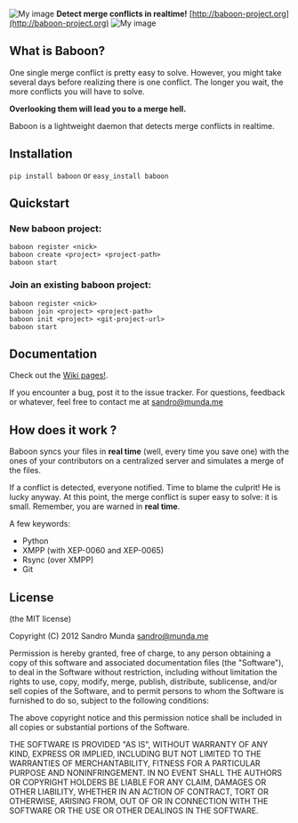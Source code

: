 ![My image](http://i1.minus.com/jyaT1d3kWY1hH_e.jpg)
**Detect merge conflicts in realtime!**
[http://baboon-project.org](http://baboon-project.org)
![My image](http://i3.minus.com/jbuMtAj0zbpNb1_e.jpg)

## What is Baboon?

One single merge conflict is pretty easy to solve. However, you might take
several days before realizing there is one conflict. The longer you wait, the
more conflicts you will have to solve.

**Overlooking them will lead you to a merge hell.**

Baboon is a lightweight daemon that detects merge conflicts in realtime.

## Installation

```pip install baboon``` or ```easy_install baboon```

## Quickstart

### New baboon project:

```
baboon register <nick>
baboon create <project> <project-path>
baboon start
```

### Join an existing baboon project:

```
baboon register <nick>
baboon join <project> <project-path>
baboon init <project> <git-project-url>
baboon start
```

## Documentation
Check out the [Wiki pages!](https://github.com/SeyZ/baboon/wiki).

If you encounter a bug, post it to the issue tracker.  For questions, feedback
or whatever, feel free to contact me at
[sandro@munda.me](mailto:sandro@munda.me)

## How does it work ?

Baboon syncs your files in **real time** (well, every time you save one) with
the ones of your contributors on a centralized server and simulates a merge of
the files.

If a conflict is detected, everyone notified. Time to blame the culprit! He is
lucky anyway. At this point, the merge conflict is super easy to solve: it is
small. Remember, you are warned in **real time**.

A few keywords:
* Python
* XMPP (with XEP-0060 and XEP-0065)
* Rsync (over XMPP)
* Git

## License

(the MIT license)

Copyright (C) 2012 Sandro Munda <sandro@munda.me>

Permission is hereby granted, free of charge, to any person obtaining a copy of
this software and associated documentation files (the "Software"), to deal in
the Software without restriction, including without limitation the rights to
use, copy, modify, merge, publish, distribute, sublicense, and/or sell copies
of the Software, and to permit persons to whom the Software is furnished to do
so, subject to the following conditions:

The above copyright notice and this permission notice shall be included in all
copies or substantial portions of the Software.

THE SOFTWARE IS PROVIDED "AS IS", WITHOUT WARRANTY OF ANY KIND, EXPRESS OR
IMPLIED, INCLUDING BUT NOT LIMITED TO THE WARRANTIES OF MERCHANTABILITY,
FITNESS FOR A PARTICULAR PURPOSE AND NONINFRINGEMENT. IN NO EVENT SHALL THE
AUTHORS OR COPYRIGHT HOLDERS BE LIABLE FOR ANY CLAIM, DAMAGES OR OTHER
LIABILITY, WHETHER IN AN ACTION OF CONTRACT, TORT OR OTHERWISE, ARISING FROM,
OUT OF OR IN CONNECTION WITH THE SOFTWARE OR THE USE OR OTHER DEALINGS IN THE
SOFTWARE.
